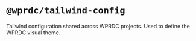 # `@wprdc/tailwind-config`

Tailwind configuration shared across WPRDC projects.  Used to define the WPRDC visual theme.
